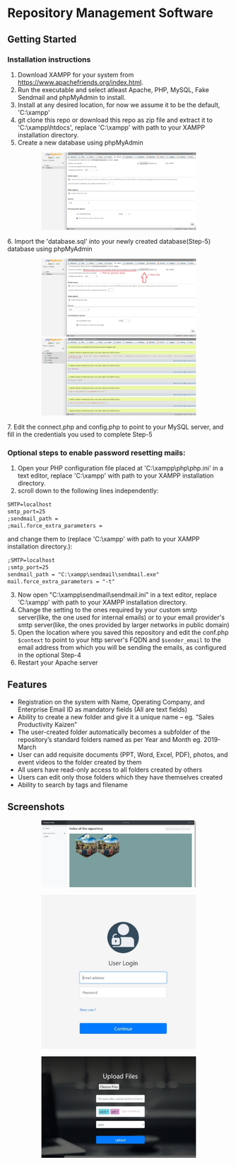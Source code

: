 # Repository Management Software

## Getting Started

### Installation instructions

1. Download XAMPP for your system from https://www.apachefriends.org/index.html.
2. Run the executable and select atleast Apache, PHP, MySQL, Fake Sendmail and phpMyAdmin to install.
3. Install at any desired location, for now we assume it to be the default, 'C:\xampp'
4. git clone this repo or download this repo as zip file and extract it to 'C:\xampp\htdocs', replace 'C:\xampp' with path to your XAMPP installation directory.
5. Create a new database using phpMyAdmin
<p align="center">
  <img src="docs/data.jpg" width="350" title="Newly created database">
  </p>
6. Import the 'database.sql' into your newly created database(Step-5) database using phpMyAdmin
<p align="center">
  <img src="docs/data_import.jpg" width="350" title="Import sql file">
  <img src="docs/data_success.jpg" width="350" title="On success">
  </p>
7. Edit the connect.php and config.php to point to your MySQL server, and fill in the credentials you used to complete Step-5

### Optional steps to enable password resetting mails:
1. Open your PHP configuration file placed at 'C:\xampp\php\php.ini' in a text editor, replace 'C:\xampp' with path to your XAMPP installation directory.
2. scroll down to the following lines independently:

```
SMTP=localhost
smtp_port=25
;sendmail_path =
;mail.force_extra_parameters =
```

and change them to (replace 'C:\xampp' with path to your XAMPP installation directory.):

```
;SMTP=localhost
;smtp_port=25
sendmail_path = "C:\xampp\sendmail\sendmail.exe"
mail.force_extra_parameters = "-t"
```

3. Now open "C:\xampp\sendmail\sendmail.ini" in a text editor, replace 'C:\xampp' with path to your XAMPP installation directory.
4. Change the setting to the ones required by your custom smtp server(like, the one used for internal emails) or to your email provider's smtp server(like, the ones provided by larger networks in public domain)
5. Open the location where you saved this repository and edit the conf.php ```$context``` to point to your http server's FQDN and ```$sender_email``` to the email address from which you will be sending the emails, as configured in the optional Step-4
6. Restart your Apache server


## Features
- Registration on the system with Name, Operating Company, and Enterprise Email ID as mandatory fields (All are text fields)
- Ability to create a new folder and give it a unique name – eg. “Sales Productivity Kaizen”
- The user-created folder automatically becomes a subfolder of the repository’s standard folders named as per Year and Month eg. 2019-March
- User can add requisite documents (PPT, Word, Excel, PDF), photos, and event videos to the folder created by them
- All users have read-only access to all folders created by others
- Users can edit only those folders which they have themselves created
- Ability to search by tags and filename


## Screenshots
<p align="center">
  <img src="assets/img/userinterface.jpg" width="350" title="Repository">
  </p>
  <p align="center">
  <img src="assets/img/userlogin.jpg" width="350" title="Login">
</p>
<p align="center">
  <img src="assets/img/upload.jpg" width="350" title="Upload">
  </p>
 



      


